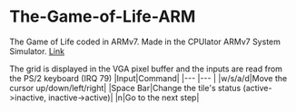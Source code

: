 # The-Game-of-Life-ARM
The Game of Life coded in ARMv7.
Made in the CPUlator ARMv7 System Simulator. [Link](https://cpulator.01xz.net/?sys=arm-de1soc)

The grid is displayed in the VGA pixel buffer and the inputs are read from the PS/2 keyboard (IRQ 79)
|Input|Command|
|---	|---  |
|w/s/a/d|Move the cursor up/down/left/right|
|Space Bar|Change the tile's status (active->inactive, inactive->active)|
|n|Go to the next step|
